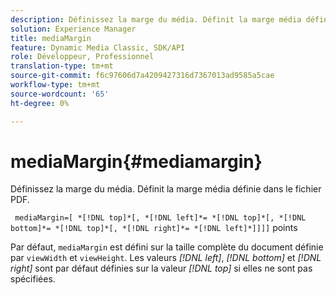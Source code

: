 ```yaml
---
description: Définissez la marge du média. Définit la marge média définie dans le fichier PDF.
solution: Experience Manager
title: mediaMargin
feature: Dynamic Media Classic, SDK/API
role: Développeur, Professionnel
translation-type: tm+mt
source-git-commit: f6c97606d7a4209427316d7367013ad9585a5cae
workflow-type: tm+mt
source-wordcount: '65'
ht-degree: 0%

---
```



# mediaMargin{#mediamargin}

Définissez la marge du média. Définit la marge média définie dans le fichier PDF.

` mediaMargin=[ *[!DNL top]*[, *[!DNL left]*= *[!DNL top]*[, *[!DNL bottom]*= *[!DNL top]*[, *[!DNL right]*= *[!DNL left]*]]]]` points

Par défaut, `mediaMargin` est défini sur la taille complète du document définie par `viewWidth` et `viewHeight`. Les valeurs *[!DNL left]*, *[!DNL bottom]* et *[!DNL right]* sont par défaut définies sur la valeur *[!DNL top]* si elles ne sont pas spécifiées.
